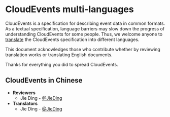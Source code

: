 # CloudEvents multi-languages

<!-- no verify-links -->

CloudEvents is a specification for describing event data in common formats.
As a textual specification, language barriers may slow down the progress of 
understanding CloudEvents for some people.
Thus, we welcome anyone to [translate](../languages/languages-spec.md) the CloudEvents 
specification into different languages.

This document acknowledges those who contribute whether by reviewing translation works or translating
English documents.

Thanks for everything you did to spread CloudEvents.

## CloudEvents in Chinese

- **Reviewers**
    - Jie Ding - [@JieDing](https://github.com/JieDing)
- **Translators**
    - Jie Ding - [@JieDing](https://github.com/JieDing)

